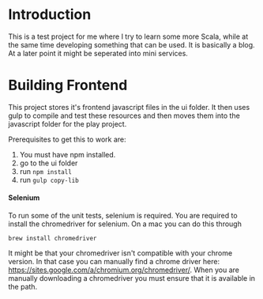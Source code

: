 # Introduction

This is a test project for me where I try to learn some more Scala, while at the same time developing something that can be used. It is basically a blog. At a later point it might be seperated into mini services.

# Building Frontend

This project stores it's frontend javascript files in the ui folder. It then uses gulp to compile and test these resources and then moves them into the javascript folder for the play project.

Prerequisites to get this to work are:

1. You must have npm installed.
2. go to the ui folder
3. run `npm install`
4. run `gulp copy-lib`


#### Selenium
To run some of the unit tests, selenium is required. You are required to install the chromedriver for selenium. On a mac you can do this through 

    brew install chromedriver

It might be that your chromedriver isn't compatible with your chrome version. In that case you can manually find a chrome driver here: https://sites.google.com/a/chromium.org/chromedriver/.
When you are manually downloading a chromedriver you must ensure that it is available in the path.



